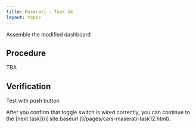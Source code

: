 ```yaml
---
title: Maserati - Task 14
layout: topic
---
```


Assemble the modified dashboard

## Procedure

TBA

## Verification

Test with push button

After you confirm that toggle switch is wired correctly, you can continue to the [next task]({{ site.baseurl }}/pages/cars-maserati-task12.html).
